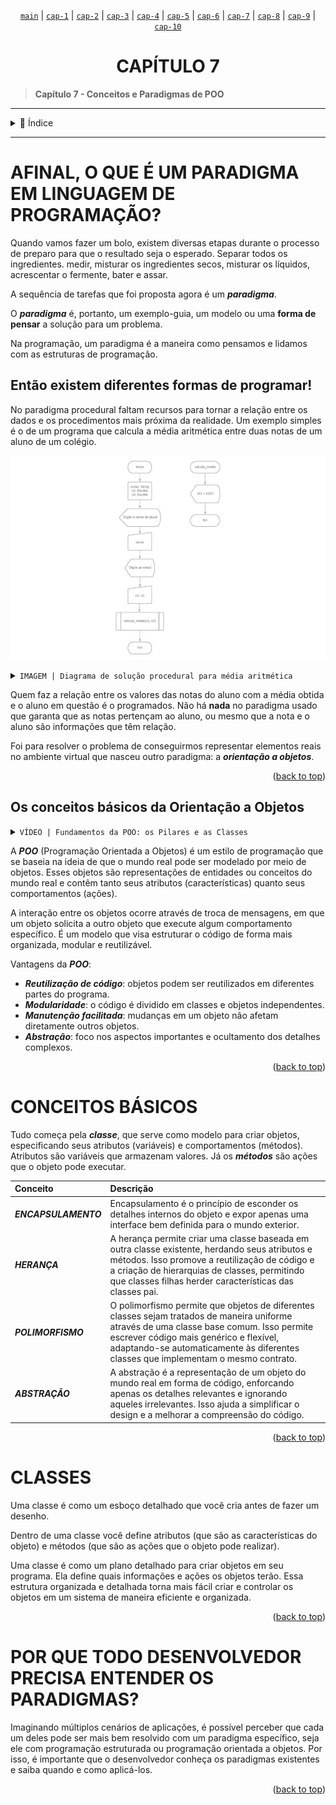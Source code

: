 <span align=center>
    
[`main`](https://github.com/LoriaLawrenceZ/FIAP-2ESOA-F1/tree/main) | [`cap-1`](https://github.com/LoriaLawrenceZ/FIAP-2ESOA-F1/tree/cap-1) | [`cap-2`](https://github.com/LoriaLawrenceZ/FIAP-2ESOA-F1/tree/cap-2) | [`cap-3`](https://github.com/LoriaLawrenceZ/FIAP-2ESOA-F1/tree/cap-3) | [`cap-4`](https://github.com/LoriaLawrenceZ/FIAP-2ESOA-F1/tree/cap-4) | [`cap-5`](https://github.com/LoriaLawrenceZ/FIAP-2ESOA-F1/tree/cap-5) | [`cap-6`](https://github.com/LoriaLawrenceZ/FIAP-2ESOA-F1/tree/cap-6) | [`cap-7`](https://github.com/LoriaLawrenceZ/FIAP-2ESOA-F1/tree/cap-7) | [`cap-8`](https://github.com/LoriaLawrenceZ/FIAP-2ESOA-F1/tree/cap-8) | [`cap-9`](https://github.com/LoriaLawrenceZ/FIAP-2ESOA-F1/tree/cap-9) | [`cap-10`](https://github.com/LoriaLawrenceZ/FIAP-2ESOA-F1/tree/cap-10)

</span>

<div name="readme-top">
    <h1 align=center>CAPÍTULO 7</h1>
</div>

>**Capítulo 7 - Conceitos e Paradigmas de POO**

---

<details>
    <summary><span>📌 Índice</span></summary>

- [AFINAL, O QUE É UM PARADIGMA EM LINGUAGEM DE PROGRAMAÇÃO?](#afinal-o-que-é-um-paradigma-em-linguagem-de-programação)
  - [Então existem diferentes formas de programar!](#então-existem-diferentes-formas-de-programar)
  - [Os conceitos básicos da Orientação a Objetos](#os-conceitos-básicos-da-orientação-a-objetos)
- [CONCEITOS BÁSICOS](#conceitos-básicos)
- [CLASSES](#classes)
- [POR QUE TODO DESENVOLVEDOR PRECISA ENTENDER OS PARADIGMAS?](#por-que-todo-desenvolvedor-precisa-entender-os-paradigmas)

</details>

---

# AFINAL, O QUE É UM PARADIGMA EM LINGUAGEM DE PROGRAMAÇÃO?

Quando vamos fazer um bolo, existem diversas etapas durante o processo de preparo para que o resultado seja o esperado. Separar todos os ingredientes. medir, misturar os ingredientes secos, misturar os líquidos, acrescentar o fermente, bater e assar.

A sequência de tarefas que foi proposta agora é um ***paradigma***.

O ***paradigma*** é, portanto, um exemplo-guia, um modelo ou uma **forma de pensar** a solução para um problema.

Na programação, um paradigma é a maneira como pensamos e lidamos com as estruturas de programação.

## Então existem diferentes formas de programar!

No paradigma procedural faltam recursos para tornar a relação entre os dados e os procedimentos mais próxima da realidade. Um exemplo simples é o de um programa que calcula a média aritmética entre duas notas de um aluno de um colégio.

![Diagrama de solução procedural para média artmética](img/img1.png)

<details close>
    <summary><code>IMAGEM | Diagrama de solução procedural para média aritmética</code></summary>

- Início
- Declarar variáveis
  - nome: String
  - n1: Double
  - n2: Double
- "Digite o nome do aluno"
- nome
- "Digite as notas"
- n1, n2
- calcula_media(n1, n2) -> (n1 + n2) / 2
- fim

</details>

Quem faz a relação entre os valores das notas do aluno com a média obtida e o aluno em questão é o programados. Não há **nada** no paradigma usado que garanta que as notas pertençam ao aluno, ou mesmo que a nota e o aluno são informações que têm relação.

Foi para resolver o problema de conseguirmos representar elementos reais no ambiente virtual que nasceu outro paradigma: a ***orientação a objetos***.

<p align="right">(<a href="#readme-top">back to top</a>)</p>

## Os conceitos básicos da Orientação a Objetos

<details close>
    <summary><code>VÍDEO | Fundamentos da POO: os Pilares e as Classes</code></summary>

1. Encapsulamento
    - É a capacidade de esconder detalhes de implementação de um objeto, expondo apenas o que é necessário para o uso. 
2. Abstração
    - É a capacidade de representar objetos reais no ambiente virtual, simplificando a complexidade do mundo real.
3. Herança
    - É a capacidade de criar novas classes a partir de classes já existentes, aproveitando as características e comportamentos da classe mãe.
4. Polimorfismo
    - É a capacidade de um objeto se comportar de diferentes formas, dependendo do contexto em que é utilizado.

Unidade básica da POO: a ***classe***.

Classe é uma estrutura base que define quais as informações importantes (atributos) que um objeto terá. Além disso, a classe define quais ações (***métodos***) o objeto poderá realizar.

</details>

A ***POO*** (Programação Orientada a Objetos) é um estilo de programação que se baseia na ideia de que o mundo real pode ser modelado por meio de objetos. Esses objetos são representações de entidades ou conceitos do mundo real e contêm tanto seus atributos (características) quanto seus comportamentos (ações).

A interação entre os objetos ocorre através de troca de mensagens, em que um objeto solicita a outro objeto que execute algum comportamento específico. É um modelo que visa estruturar o código de forma mais organizada, modular e reutilizável.

Vantagens da ***POO***:

- ***Reutilização de código***: objetos podem ser reutilizados em diferentes partes do programa.
- ***Modularidade***: o código é dividido em classes e objetos independentes.
- ***Manutenção facilitada***: mudanças em um objeto não afetam diretamente outros objetos.
- ***Abstração***: foco nos aspectos importantes e ocultamento dos detalhes complexos.

<p align="right">(<a href="#readme-top">back to top</a>)</p>

# CONCEITOS BÁSICOS

Tudo começa pela ***classe***, que serve como modelo para criar objetos, especificando seus atributos (variáveis) e comportamentos (métodos). Atributos são variáveis que armazenam valores. Já os ***métodos*** são ações que o objeto pode executar.

| Conceito | Descrição |
| :--- | :--- |
| ***ENCAPSULAMENTO*** | Encapsulamento é o princípio de esconder os detalhes internos do objeto e expor apenas uma interface bem definida para o mundo exterior. |
| ***HERANÇA*** | A herança permite criar uma classe baseada em outra classe existente, herdando seus atributos e métodos. Isso promove a reutilização de código e a criação de hierarquias de classes, permitindo que classes filhas herder características das classes pai. |
| ***POLIMORFISMO*** | O polimorfismo permite que objetos de diferentes classes sejam tratados de maneira uniforme através de uma classe base comum. Isso permite escrever código mais genérico e flexível, adaptando-se automaticamente às diferentes classes que implementam o mesmo contrato. |
| ***ABSTRAÇÃO*** | A abstração é a representação de um objeto do mundo real em forma de código, enforcando apenas os detalhes relevantes e ignorando aqueles irrelevantes. Isso ajuda a simplificar o design e a melhorar a compreensão do código. |

<p align="right">(<a href="#readme-top">back to top</a>)</p>

# CLASSES

Uma classe é como um esboço detalhado que você cria antes de fazer um desenho.

Dentro de uma classe você define atributos (que são as características do objeto) e métodos (que são as ações que o objeto pode realizar).

Uma classe é como um plano detalhado para criar objetos em seu programa. Ela define quais informações e ações os objetos terão. Essa estrutura organizada e detalhada torna mais fácil criar e controlar os objetos em um sistema de maneira eficiente e organizada.

<p align="right">(<a href="#readme-top">back to top</a>)</p>

# POR QUE TODO DESENVOLVEDOR PRECISA ENTENDER OS PARADIGMAS?

Imaginando múltiplos cenários de aplicações, é possível perceber que cada um deles pode ser mais bem resolvido com um paradigma específico, seja ele com programação estruturada ou programação orientada a objetos. Por isso, é importante que o desenvolvedor conheça os paradigmas existentes e saiba quando e como aplicá-los.

<p align="right">(<a href="#readme-top">back to top</a>)</p>

